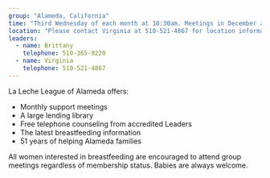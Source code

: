 ```yaml
---
group: "Alameda, California"
time: "Third Wednesday of each month at 10:30am. Meetings in December are held on the second Wednesday."
location: "Please contact Virginia at 510-521-4867 for location information."
leaders:
  - name: Brittany
    telephone: 510-365-9220
  - name: Virginia
    telephone: 510-521-4867
---
```


<div>
  La Leche League of Alameda offers:
    <ul>
        <li>Monthly support meetings</li>
        <li>A large lending library</li>
        <li>Free telephone counseling from accredited Leaders</li>
        <li>The latest breastfeeding information</li>
        <li>51 years of helping Alameda families</li>
    </ul>

  All women interested in breastfeeding are encouraged to attend group meetings regardless of membership status. Babies are always welcome.
</div>